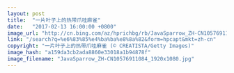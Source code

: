 ```yaml
---
layout: post
title:  "一片叶子上的热带爪哇麻雀"
date:   "2017-02-13 16:00:00 +0800"
image_url: "http://cn.bing.com/az/hprichbg/rb/JavaSparrow_ZH-CN10576911084_1920x1080.jpg"
link: "/search?q=%e6%83%85%e4%ba%ba%e8%8a%82&form=hpcapt&mkt=zh-cn"
copyright: "一片叶子上的热带爪哇麻雀 (© CREATISTA/Getty Images)"
image_hash: "a159da3cb2ada8860e33018a1b94878f"
image_filename: "JavaSparrow_ZH-CN10576911084_1920x1080.jpg"
---
```

